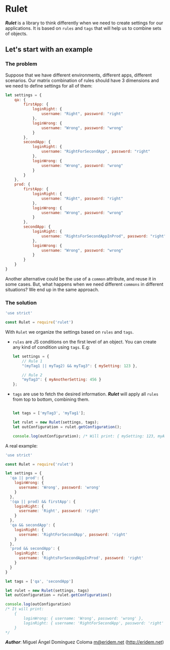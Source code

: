 # Rulet

***Rulet*** is a library to think differently when we need to create settings for our applications. It is based on ```rules``` and ```tags``` that will help us to combine sets of objects.

## Let's start with an example

### The problem

Suppose that we have different environments, different apps, different scenarios. Our matrix combination of rules should have 3 dimensions and we need to define settings for all of them:

```javascript
let settings = {
    qa: {
        firstApp: {
            loginRight: {
                username: "Right", password: "right"
            },
            loginWrong: {
                username: "Wrong", password: "wrong"
            }
        },
        secondApp: {
            loginRight: {
                username: "RightForSecondApp", password: "right"
            },
            loginWrong: {
                username: "Wrong", password: "wrong"
            }
        }
    },
    prod: {
        firstApp: {
            loginRight: {
                username: "Right", password: "right"
            },
            loginWrong: {
                username: "Wrong", password: "wrong"
            }
        },
        secondApp: {
            loginRight: {
                username: "RightsForSecondAppInProd", password: "right"
            },
            loginWrong: {
                username: "Wrong", password: "wrong"
            }
        }
    }
}
```

Another alternative could be the use of a ```common``` attribute, and reuse it in some cases. But, what happens when we need different ```commons``` in different situations? We end up in the same approach.

### The solution

```javascript
'use strict'

const Rulet = require('rulet')
```

With ```Rulet``` we organize the settings based on ```rules``` and ```tags```.

- ```rules``` are JS conditions on the first level of an object. You can create any kind of condition using ```tags```. E.g:

  ```javascript
  let settings = {
      // Rule 1
      "(myTag1 || myTag2) && myTag3": { mySetting: 123 },

      // Rule 2
      "myTag3": { myAnotherSetting: 456 }
  };
  ```

- ```tags``` are use to fetch the desired information. ***Rulet*** will apply all ```rules``` from top to bottom, combining them.

    ```javascript

    let tags = ['myTag3', 'myTag1'];

    let rulet = new Rulet(settings, tags);
    let outConfiguration = rulet.getConfiguration();

    console.log(outConfiguration); /* Will print: { mySetting: 123, myAnotherSetting: 456 } */
    ```

A real example:

```javascript
'use strict'

const Rulet = require('rulet')

let settings = {
  'qa || prod': {
    loginWrong: {
      username: 'Wrong', password: 'wrong'
    }
  },
  '(qa || prod) && firstApp': {
    loginRight: {
      username: 'Right', password: 'right'
    }
  },
  'qa && secondApp': {
    loginRight: {
      username: 'RightForSecondApp', password: 'right'
    }
  },
  'prod && secondApp': {
    loginRight: {
      username: 'RightsForSecondAppInProd', password: 'right'
    }
  }
}

let tags = ['qa', 'secondApp']

let rulet = new Rulet(settings, tags)
let outConfiguration = rulet.getConfiguration()

console.log(outConfiguration)
/* It will print:
    {
        loginWrong: { username: 'Wrong', password: 'wrong' },
        loginRight: { username: 'RightForSecondApp', password: 'right' }
    }
*/

```

***Author***: Miguel Ángel Domínguez Coloma <m@eridem.net> (<http://eridem.net>)